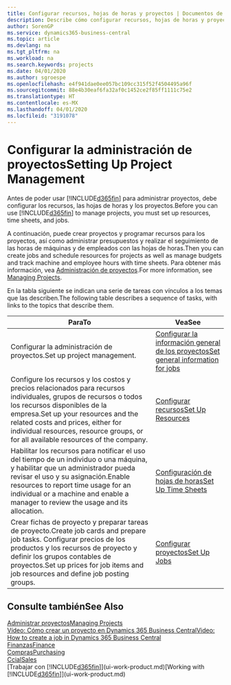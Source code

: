 ```yaml
---
title: Configurar recursos, hojas de horas y proyectos | Documentos de Microsoft
description: Describe cómo configurar recursos, hojas de horas y proyectos para administrar proyectos.
author: SorenGP
ms.service: dynamics365-business-central
ms.topic: article
ms.devlang: na
ms.tgt_pltfrm: na
ms.workload: na
ms.search.keywords: projects
ms.date: 04/01/2020
ms.author: sgroespe
ms.openlocfilehash: e4f941dae0ee057bc109cc315f52f4504495a96f
ms.sourcegitcommit: 88e4b30eaf6fa32af0c1452ce2f85ff1111c75e2
ms.translationtype: HT
ms.contentlocale: es-MX
ms.lasthandoff: 04/01/2020
ms.locfileid: "3191078"
---
```

# <a name="setting-up-project-management"></a><span data-ttu-id="1c3a4-103">Configurar la administración de proyectos</span><span class="sxs-lookup"><span data-stu-id="1c3a4-103">Setting Up Project Management</span></span>
<span data-ttu-id="1c3a4-104">Antes de poder usar [!INCLUDE[d365fin](includes/d365fin_md.md)] para administrar proyectos, debe configurar los recursos, las hojas de horas y los proyectos.</span><span class="sxs-lookup"><span data-stu-id="1c3a4-104">Before you can use [!INCLUDE[d365fin](includes/d365fin_md.md)] to manage projects, you must set up resources, time sheets, and jobs.</span></span>

<span data-ttu-id="1c3a4-105">A continuación, puede crear proyectos y programar recursos para los proyectos, así como administrar presupuestos y realizar el seguimiento de las horas de máquinas y de empleados con las hojas de horas.</span><span class="sxs-lookup"><span data-stu-id="1c3a4-105">Then you can create jobs and schedule resources for projects as well as manage budgets and track machine and employee hours with time sheets.</span></span> <span data-ttu-id="1c3a4-106">Para obtener más información, vea [Administración de proyectos](projects-manage-projects.md).</span><span class="sxs-lookup"><span data-stu-id="1c3a4-106">For more information, see [Managing Projects](projects-manage-projects.md).</span></span>  

<span data-ttu-id="1c3a4-107">En la tabla siguiente se indican una serie de tareas con vínculos a los temas que las describen.</span><span class="sxs-lookup"><span data-stu-id="1c3a4-107">The following table describes a sequence of tasks, with links to the topics that describe them.</span></span>

| <span data-ttu-id="1c3a4-108">Para</span><span class="sxs-lookup"><span data-stu-id="1c3a4-108">To</span></span> | <span data-ttu-id="1c3a4-109">Vea</span><span class="sxs-lookup"><span data-stu-id="1c3a4-109">See</span></span> |
| --- | --- |
| <span data-ttu-id="1c3a4-110">Configurar la administración de proyectos.</span><span class="sxs-lookup"><span data-stu-id="1c3a4-110">Set up project management.</span></span>|[<span data-ttu-id="1c3a4-111">Configurar la información general de los proyectos</span><span class="sxs-lookup"><span data-stu-id="1c3a4-111">Set general information for jobs</span></span>](projects-how-setup-jobs.md#to-set-general-information-for-jobs)|
| <span data-ttu-id="1c3a4-112">Configure los recursos y los costos y precios relacionados para recursos individuales, grupos de recursos o todos los recursos disponibles de la empresa.</span><span class="sxs-lookup"><span data-stu-id="1c3a4-112">Set up your resources and the related costs and prices, either for individual resources, resource groups, or for all available resources of the company.</span></span> |[<span data-ttu-id="1c3a4-113">Configurar recursos</span><span class="sxs-lookup"><span data-stu-id="1c3a4-113">Set Up Resources</span></span>](projects-how-setup-resources.md) |
| <span data-ttu-id="1c3a4-114">Habilitar los recursos para notificar el uso del tiempo de un individuo o una máquina, y habilitar que un administrador pueda revisar el uso y su asignación.</span><span class="sxs-lookup"><span data-stu-id="1c3a4-114">Enable resources to report time usage for an individual or a machine and enable a manager to review the usage and its allocation.</span></span> |[<span data-ttu-id="1c3a4-115">Configuración de hojas de horas</span><span class="sxs-lookup"><span data-stu-id="1c3a4-115">Set Up Time Sheets</span></span>](projects-how-setup-time-sheets.md) |
| <span data-ttu-id="1c3a4-116">Crear fichas de proyecto y preparar tareas de proyecto.</span><span class="sxs-lookup"><span data-stu-id="1c3a4-116">Create job cards and prepare job tasks.</span></span> <span data-ttu-id="1c3a4-117">Configurar precios de los productos y los recursos de proyecto y definir los grupos contables de proyectos.</span><span class="sxs-lookup"><span data-stu-id="1c3a4-117">Set up prices for job items and job resources and define job posting groups.</span></span> |[<span data-ttu-id="1c3a4-118">Configurar proyectos</span><span class="sxs-lookup"><span data-stu-id="1c3a4-118">Set Up Jobs</span></span>](projects-how-setup-jobs.md) |

## <a name="see-also"></a><span data-ttu-id="1c3a4-119">Consulte también</span><span class="sxs-lookup"><span data-stu-id="1c3a4-119">See Also</span></span>

[<span data-ttu-id="1c3a4-120">Administrar proyectos</span><span class="sxs-lookup"><span data-stu-id="1c3a4-120">Managing Projects</span></span>](projects-manage-projects.md)  
[<span data-ttu-id="1c3a4-121">Vídeo: Cómo crear un proyecto en Dynamics 365 Business Central</span><span class="sxs-lookup"><span data-stu-id="1c3a4-121">Video: How to create a job in Dynamics 365 Business Central</span></span>](https://www.youtube.com/watch?v=VqaPWr7BWmw)  
[<span data-ttu-id="1c3a4-122">Finanzas</span><span class="sxs-lookup"><span data-stu-id="1c3a4-122">Finance</span></span>](finance.md)  
[<span data-ttu-id="1c3a4-123">Compras</span><span class="sxs-lookup"><span data-stu-id="1c3a4-123">Purchasing</span></span>](purchasing-manage-purchasing.md)  
[<span data-ttu-id="1c3a4-124">Ccial</span><span class="sxs-lookup"><span data-stu-id="1c3a4-124">Sales</span></span>](sales-manage-sales.md)  
<span data-ttu-id="1c3a4-125">[Trabajar con [!INCLUDE[d365fin](includes/d365fin_md.md)]](ui-work-product.md)</span><span class="sxs-lookup"><span data-stu-id="1c3a4-125">[Working with [!INCLUDE[d365fin](includes/d365fin_md.md)]](ui-work-product.md)</span></span>  
